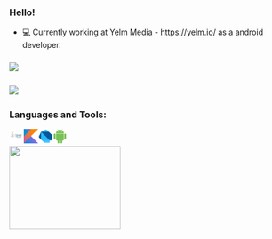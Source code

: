 ### Hello!

- :computer: Currently working at Yelm Media - https://yelm.io/ as a android developer.

### 

![](https://github-readme-stats.vercel.app/api?username=AlexKrayVR&count_private=true&hide=contribs,stars&theme=dracula&show_icons=true)

###

![](https://github-readme-stats.vercel.app/api/top-langs/?username=AlexKrayVR&count_private=true&theme=dracula&show_icons=true)



### Languages and Tools:

<img align="left" alt="JAVA" width="26px" src="https://raw.githubusercontent.com/github/explore/80688e429a7d4ef2fca1e82350fe8e3517d3494d/topics/java/java.png" />
<img align="left" alt="KOTLIN" width="26px" src="https://raw.githubusercontent.com/github/explore/80688e429a7d4ef2fca1e82350fe8e3517d3494d/topics/kotlin/kotlin.png" />
<img align="left" alt="DART" width="26px" src="https://raw.githubusercontent.com/github/explore/80688e429a7d4ef2fca1e82350fe8e3517d3494d/topics/dart/dart.png" />
<img align="left" alt="ADROID" width="26px" src="https://raw.githubusercontent.com/github/explore/80688e429a7d4ef2fca1e82350fe8e3517d3494d/topics/android/android.png" />

<br/>

<a href="https://wakatime.com"><img src="https://wakatime.com/share/@Kray/3dbb8271-30bf-4ab6-a4de-f3b9c4935570.png" width="200" height="150"/></a>
